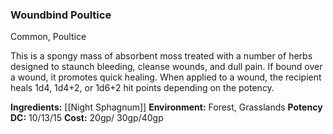 ### Woundbind Poultice
Common, Poultice

This is a spongy mass of absorbent moss treated with a number of herbs designed to staunch bleeding, cleanse wounds, and dull pain. If bound over a wound, it promotes quick healing. When applied to a wound, the recipient heals 1d4, 1d4+2, or 1d6+2 hit points depending on the potency.

**Ingredients:** [[Night Sphagnum]]
**Environment:** Forest, Grasslands
**Potency DC:**  10/13/15
**Cost:** 20gp/ 30gp/40gp